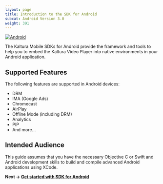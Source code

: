 ```yaml
---
layout: page
title: Introduction to the SDK for Android
subcat: Android Version 3.0
weight: 391
---
```


[![Android](https://img.shields.io/badge/Android-Supported-green.svg)](https://github.com/kaltura/player-sdk-native-ios)

The Kaltura Mobile SDKs for Android provide the framework and tools to help you to embed the Kaltura Video Player into native environments in your Android application.

## Supported Features

The following features are supported in Android devices:

* DRM
* IMA (Google Ads)
* Chromecast
* AirPlay
* Offline Mode (including DRM)
* Analytics
* PIP
* And more...

## Intended Audience

This guide assumes that you have the necessary Objective C or Swift and Android development skills to build and compile advanced Android applications using XCode.

**Next -> [Get started with SDK for Android](https://vpaas.kaltura.com/documentation/Mobile-Video-Player-SDKs/Getting-Started-Playkit-SDK-Android.html)**
